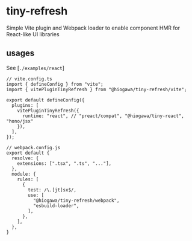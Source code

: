 # tiny-refresh

Simple Vite plugin and Webpack loader to enable component HMR for React-like UI libraries

## usages

See [`./examples/react`]

```tsx
// vite.config.ts
import { defineConfig } from "vite";
import { vitePluginTinyRefresh } from "@hiogawa/tiny-refresh/vite";

export default defineConfig({
  plugins: [
    vitePluginTinyRefresh({
      runtime: "react", // "preact/compat", "@hiogawa/tiny-react", "hono/jsx"
    }),
  ],
});

// webpack.config.js
export default {
  resolve: {
    extensions: [".tsx", ".ts", "..."],
  },
  module: {
    rules: [
      {
        test: /\.[jt]sx$/,
        use: [
          "@hiogawa/tiny-refresh/webpack",
          "esbuild-loader",
        ],
      },
    ],
  },
}
```
